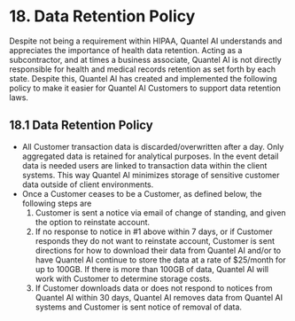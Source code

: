 # 18. Data Retention Policy

Despite not being a requirement within HIPAA, Quantel AI understands and appreciates the importance of health data retention. Acting as a subcontractor, and at times a business associate, Quantel AI is not directly responsible for health and medical records retention as set forth by each state. Despite this, Quantel AI has created and implemented the following policy to make it easier for Quantel AI Customers to support data retention laws.

## 18.1 Data Retention Policy

* All Customer transaction data is discarded/overwritten after a day. Only aggregated data is retained for analytical purposes. In the event detail data is needed users are linked to transaction data within the client systems. This way Quantel AI minimizes storage of sensitive customer data outside of client environments. 
* Once a Customer ceases to be a Customer, as defined below, the following steps are
  1. Customer is sent a notice via email of change of standing, and given the option to reinstate account.
  2. If no response to notice in #1 above within 7 days, or if Customer responds they do not want to reinstate account, Customer is sent directions for how to download their data from Quantel AI and/or to have Quantel AI continue to store the data at a rate of $25/month for up to 100GB. If there is more than 100GB of data, Quantel AI will work with Customer to determine storage costs.
  3. If Customer downloads data or does not respond to notices from Quantel AI within 30 days, Quantel AI removes data from Quantel AI systems and Customer is sent notice of removal of data.
